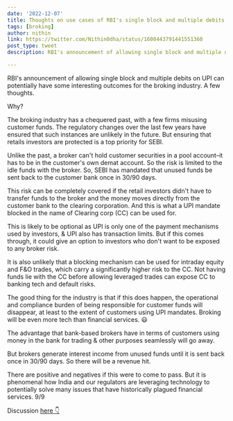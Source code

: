```yaml
---
date: '2022-12-07'
title: Thoughts on use cases of RBI's single block and multiple debits on UPI    
tags: [broking]
author: nithin
link: https://twitter.com/Nithin0dha/status/1600443791441551360
post_type: tweet
description: RBI's announcement of allowing single block and multiple debits on UPI can potentially have some interesting outcomes...

---
```


RBI's announcement of allowing single block and multiple debits on UPI can potentially have some interesting outcomes for the broking industry.
A few thoughts. 

Why?

The broking industry has a chequered past, with a few firms misusing customer funds. The regulatory changes over the last few years have ensured that such instances are unlikely in the future. But ensuring that retails investors are protected is a top priority for SEBI.

Unlike the past, a broker can't hold customer securities in a pool account–it has to be in the customer's own demat account. So the risk is limited to the idle funds with the broker. So, SEBI has mandated that unused funds be sent back to the customer bank once in 30/90 days.

This risk can be completely covered if the retail investors didn't have to transfer funds to the broker and the money moves directly from the customer bank to the clearing corporation. And this is what a UPI mandate blocked in the name of Clearing corp (CC) can be used for. 

This is likely to be optional as UPI is only one of the payment mechanisms used by investors, & UPI also has transaction limits. But if this comes through, it could give an option to investors who don't want to be exposed to any broker risk.

It is also unlikely that a blocking mechanism can be used for intraday equity and F&O trades, which carry a significantly higher risk to the CC. Not having funds lie with the CC before allowing leveraged trades can expose CC to banking tech and default risks.

The good thing for the industry is that if this does happen, the operational and compliance burden of being responsible for customer funds will disappear, at least to the extent of customers using UPI mandates. Broking will be even more tech than financial services. 😃

The advantage that bank-based brokers have in terms of customers using money in the bank for trading & other purposes seamlessly will go away.
 
But brokers generate interest income from unused funds until it is sent back once in 30/90 days. So there will be a revenue hit.

There are positive and negatives if this were to come to pass. But it is phenomenal how India and our regulators are leveraging technology to potentially solve many issues that have historically plagued financial services. 9/9

Discussion [here 👇](https://tradingqna.com/t/new-and-interesting-use-cases-with-upi-blocks-and-multiple-debits/140284)
